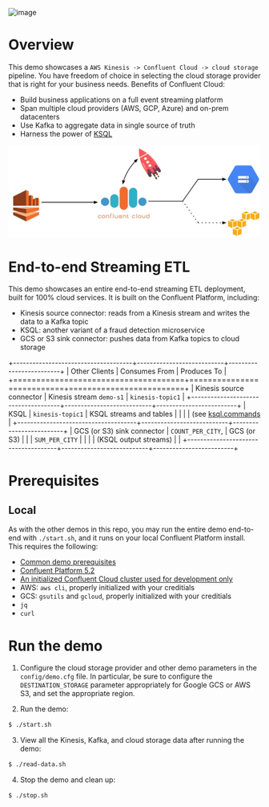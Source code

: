 ![image](../images/confluent-logo-300-2.png)

# Overview

This demo showcases a `AWS Kinesis -> Confluent Cloud -> cloud storage` pipeline.
You have freedom of choice in selecting the cloud storage provider that is right for your business needs.
Benefits of Confluent Cloud:

* Build business applications on a full event streaming platform
* Span multiple cloud providers (AWS, GCP, Azure) and on-prem datacenters
* Use Kafka to aggregate data in single source of truth
* Harness the power of [KSQL](https://www.confluent.io/product/ksql/)

![image](images/topology.jpg)

# End-to-end Streaming ETL

This demo showcases an entire end-to-end streaming ETL deployment, built for 100% cloud services.
It is built on the Confluent Platform, including:

* Kinesis source connector: reads from a Kinesis stream and writes the data to a Kafka topic
* KSQL: another variant of a fraud detection microservice
* GCS or S3 sink connector: pushes data from Kafka topics to cloud storage

+-------------------------------------+---------------------------+-------------------------+
| Other Clients                       | Consumes From             | Produces To             |
+=====================================+===========================+=========================+
| Kinesis source connector            | Kinesis stream `demo-s1`  | `kinesis-topic1`        |
+-------------------------------------+---------------------------+-------------------------+
| KSQL                                | `kinesis-topic1`          | KSQL streams and tables |
|                                     |                           | (see [ksql.commands](ksql.commands) |
+-------------------------------------+---------------------------+-------------------------+
| GCS (or S3) sink connector          | `COUNT_PER_CITY`,         | GCS (or S3)             |
|                                     | `SUM_PER_CITY`            |                         |
|                                     | (KSQL output streams)     |                         |
+-------------------------------------+---------------------------+-------------------------+



# Prerequisites

## Local

As with the other demos in this repo, you may run the entire demo end-to-end with `./start.sh`, and it runs on your local Confluent Platform install.  This requires the following:

* [Common demo prerequisites](https://github.com/confluentinc/examples#prerequisites)
* [Confluent Platform 5.2](https://www.confluent.io/download/)
* [An initialized Confluent Cloud cluster used for development only](https://confluent.cloud)
* AWS: `aws cli`, properly initialized with your creditials
* GCS: `gsutils` and `gcloud`, properly initialized with your creditials
* `jq`
* `curl`


# Run the demo

1. Configure the cloud storage provider and other demo parameters in the `config/demo.cfg` file. In particular, be sure to configure the `DESTINATION_STORAGE` parameter appropriately for Google GCS or AWS S3, and set the appropriate region.

2. Run the demo:

```bash
$ ./start.sh
```

3. View all the Kinesis, Kafka, and cloud storage data after running the demo:

```bash
$ ./read-data.sh
```

4. Stop the demo and clean up:

```bash
$ ./stop.sh
```
